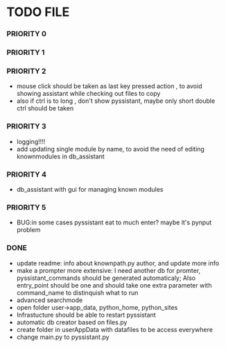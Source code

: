 # TODO FILE

### PRIORITY 0

### PRIORITY 1

### PRIORITY 2
+  mouse click should be taken as last key pressed action , to avoid showing assistant while checking out files to copy
+  also if ctrl is to long , don't show pyssistant, maybe only short double ctrl should be taken

### PRIORITY 3
+ logging!!!!
+ add updating single module by name, to avoid the need of editing knownmodules in db_assistant

### PRIORITY 4
+ db_assistant with gui for managing known modules

### PRIORITY 5
+ BUG:in some cases pyssistant eat to much enter? maybe it's pynput problem

### DONE
+  update readme: info about knownpath.py author, and update more info
+ make a prompter more extensive: I need another db for promter, pyssistant_commands should be generated automaticaly; Also entry_point should be one and should take one extra parameter with command_name to distinquish what to run
+ advanced searchmode
+ open folder user->app_data, python_home, python_sites
+ Infrastucture should be able to restart pyssistant
+ automatic db creator based on files.py
+ create folder in userAppData with datafiles to be access everywhere
+ change main.py to pyssistant.py
